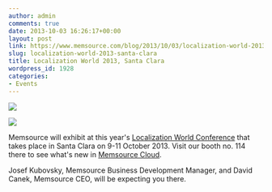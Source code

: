 ```yaml
---
author: admin
comments: true
date: 2013-10-03 16:26:17+00:00
layout: post
link: https://www.memsource.com/blog/2013/10/03/localization-world-2013-santa-clara/
slug: localization-world-2013-santa-clara
title: Localization World 2013, Santa Clara
wordpress_id: 1928
categories:
- Events
---
```


[![](/wp-content/uploads/2011/10/localizationWorldLogo.jpg)](http://www.localizationworld.com/lwsv2013/about.php)

[![](/wp-content/uploads/2011/10/localizationWorldLogo-text.gif)](http://www.localizationworld.com/lwsv2013/about.php)

Memsource will exhibit at this year's [Localization World Conference](http://www.localizationworld.com/lwsv2013/about.php) that takes place in Santa Clara on 9-11 October 2013. Visit our booth no. 114 there to see what's new in [Memsource Cloud](http://www.memsource.com/).<!-- more -->

Josef Kubovsky, Memsource Business Development Manager, and David Canek, Memsource CEO, will be expecting you there.

